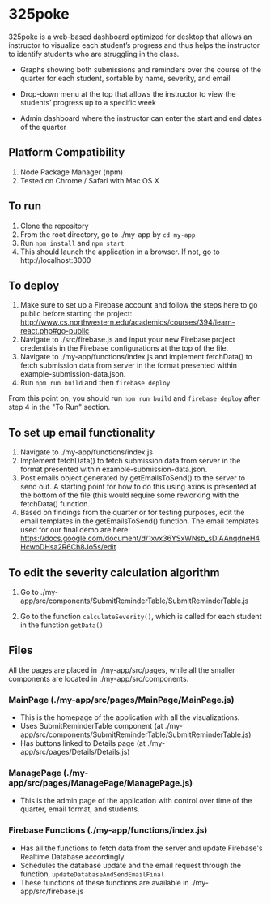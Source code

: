 # 325poke

325poke is a web-based dashboard optimized for desktop that allows an instructor to visualize each student’s progress and thus helps the instructor to identify students who are struggling in the class.

* Graphs showing both submissions and reminders over the course of the quarter for each student, sortable by name, severity, and email

* Drop-down menu at the top that allows the instructor to view the students’ progress up to a specific week

* Admin dashboard where the instructor can enter the start and end dates of the quarter

## Platform Compatibility
1. Node Package Manager (npm)
2. Tested on Chrome / Safari with Mac OS X

## To run
1. Clone the repository
2. From the root directory, go to ./my-app by `cd my-app`
3. Run `npm install` and `npm start`
4. This should launch the application in a browser. If not, go to http://localhost:3000

## To deploy
1. Make sure to set up a Firebase account and follow the steps here to go public before starting the project: http://www.cs.northwestern.edu/academics/courses/394/learn-react.php#go-public
2. Navigate to ./src/firebase.js and input your new Firebase project credentials in the Firebase configurations at the top of the file.
3. Navigate to ./my-app/functions/index.js and implement fetchData() to fetch submission data from server in the format presented within example-submission-data.json.
4. Run `npm run build` and then `firebase deploy`

From this point on, you should run `npm run build` and `firebase deploy` after step 4 in the "To Run" section.

## To set up email functionality
1. Navigate to ./my-app/functions/index.js
2. Implement fetchData() to fetch submission data from server in the format presented within example-submission-data.json.
3. Post emails object generated by getEmailsToSend() to the server to send out. A starting point for how to do this using axios is presented at the bottom of the file (this would require some reworking with the fetchData() function.
4. Based on findings from the quarter or for testing purposes, edit the email templates in the getEmailsToSend() function. The email templates used for our final demo are here: https://docs.google.com/document/d/1xvx36YSxWNsb_sDlAAnqdneH4HcwoDHsa2R6Ch8Jo5s/edit

## To edit the severity calculation algorithm
1. Go to ./my-app/src/components/SubmitReminderTable/SubmitReminderTable.js

2. Go to the function `calculateSeverity()`, which is called for each student in the function `getData()`

## Files
All the pages are placed in ./my-app/src/pages, while all the smaller components are located in ./my-app/src/components. 
### MainPage (./my-app/src/pages/MainPage/MainPage.js)
- This is the homepage of the application with all the visualizations.
- Uses SubmitReminderTable component (at ./my-app/src/components/SubmitReminderTable/SubmitReminderTable.js)
- Has buttons linked to Details page (at ./my-app/src/pages/Details/Details.js) 
### ManagePage (./my-app/src/pages/ManagePage/ManagePage.js)
- This is the admin page of the application with control over time of the quarter, email format, and students. 

### Firebase Functions (./my-app/functions/index.js)
- Has all the functions to fetch data from the server and update Firebase's Realtime Database accordingly. 
- Schedules the database update and the email request through the function, `updateDatabaseAndSendEmailFinal`
- These functions of these functions are available in ./my-app/src/firebase.js
